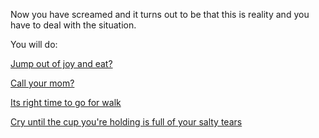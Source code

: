Now you have screamed and it turns out to be that this is reality and you have
to deal with the situation.

You will do:

[Jump out of joy and eat?](eat/jumpandeat.md)

[Call your mom?](mom/eatwithmom.md)

[Its right time to go for walk](walk/walkwiththought.md)

[Cry until the cup you're holding is full of your salty tears](cry/cry.md)